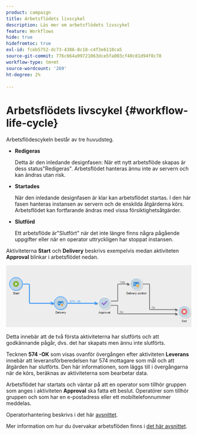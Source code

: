 ```yaml
---
product: campaign
title: Arbetsflödets livscykel
description: Läs mer om arbetsflödets livscykel
feature: Workflows
hide: true
hidefromtoc: true
exl-id: fceb5752-dc73-4386-8c18-c4f3e6110ca5
source-git-commit: 776c664a99721063dce5fa003cf40c81d94f8c78
workflow-type: tm+mt
source-wordcount: '269'
ht-degree: 2%

---
```


# Arbetsflödets livscykel {#workflow-life-cycle}



Arbetsflödescykeln består av tre huvudsteg.

* **Redigeras**

  Detta är den inledande designfasen: När ett nytt arbetsflöde skapas är dess status&quot;Redigeras&quot;. Arbetsflödet hanteras ännu inte av servern och kan ändras utan risk.

* **Startades**

  När den inledande designfasen är klar kan arbetsflödet startas. I den här fasen hanteras instansen av servern och de enskilda åtgärderna körs. Arbetsflödet kan fortfarande ändras med vissa försiktighetsåtgärder.

* **Slutförd**

  Ett arbetsflöde är&quot;Slutfört&quot; när det inte längre finns några pågående uppgifter eller när en operator uttryckligen har stoppat instansen.

Aktiviteterna **Start** och **Delivery** beskrivs exempelvis medan aktiviteten **Approval** blinkar i arbetsflödet nedan.

![](assets/new-workflow-6.png)

Detta innebär att de två första aktiviteterna har slutförts och att godkännande pågår, dvs. det har skapats men ännu inte slutförts.

Tecknen **574 -OK** som visas ovanför övergången efter aktiviteten **Leverans** innebär att leveransförberedelsen har 574 mottagare som mål och att åtgärden har slutförts. Den här informationen, som läggs till i övergångarna när de körs, beräknas av aktiviteterna som bearbetar data.

Arbetsflödet har startats och väntar på att en operator som tillhör gruppen som anges i aktiviteten **Approval** ska fatta ett beslut. Operatörer som tillhör gruppen och som har en e-postadress eller ett mobiltelefonnummer meddelas.

Operatorhantering beskrivs i det här [avsnittet](../../platform/using/access-management.md).

Mer information om hur du övervakar arbetsflöden finns i [det här avsnittet](monitoring-workflow-execution.md).
